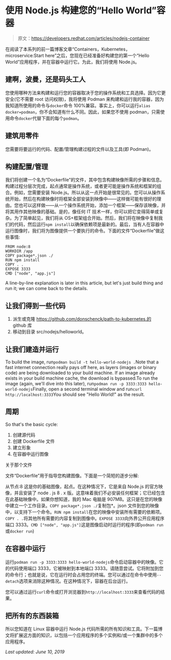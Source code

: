 # 使用 Node.js 构建您的“Hello World”容器

> 原文：<https://developers.redhat.com/articles/nodejs-container>

在阅读了本系列的前一篇博客文章“Containers，Kubernetes，microservice:Start here”之后，您现在已经准备好构建您的第一个“Hello World”应用程序，并在容器中运行它。为此，我们将使用 Node.js。

## 建啊，波曼，还是码头工人

您使用哪种方法来构建和运行您的容器取决于您的操作系统和工具选择。因为它更安全(它不需要 root 访问权限)，我将使用 Podman 来构建和运行我的容器，因为我知道所使用的命令与`docker`命令 100%兼容。事实上，你可以运行`alias docker=podman`，你不会知道有什么不同。因此，如果您不使用 podman，只需使用命令`docker`代替下面的每个`podman`。

## 建筑用零件

您需要将要运行的代码、配置/管理构建过程的文件以及工具(即 Podman)。

## 构建配置/管理

我们将创建一个名为“Dockerfile”的文件，其中包含构建映像所需的步骤和信息。构建过程分层次完成，起点通常是操作系统，或者更可能是操作系统和框架的组合。例如，您需要安装 Node.js。所以从这一点开始是很常见的。您可以从操作系统开始，然后在构建映像时将框架全部安装到映像中——这样做可能有很好的理由。您也可以这样做——从一个操作系统开始，添加一个框架——保存该映像，并将其用作其他映像的基础。是的，像任何 IT 技术一样，你可以把它变得简单或复杂。为了简单起见，我们将从 OS+框架组合开始。然后，我们将在映像中复制我们的代码，然后运行`npm install`以确保依赖项是最新的。最后，当有人在容器中运行图像时，我们将为图像提供一个要执行的命令。下面的文件“Dockerfile”做这些事情:

```
FROM node:8
WORKDIR /app
COPY package*.json ./
RUN npm install
COPY . .
EXPOSE 3333
CMD ["node", "app.js"]

```

A line-by-line explanation is later in this article, but let's just build thing and run it; we can come back to the details.

## 让我们得到一些代码

1.  派生或克隆 https://github.com/donschenck/path-to-kubernetes.的 github 库
2.  移动到目录 src/nodejs/helloworld。

## 让我们建造并运行

To build the image, run`podman build -t hello-world-nodejs .`Note that a fast internet connection really pays off here, as layers (images or binary code) are being downloaded to your build machine. If an image already exists in your build machine cache, the download is bypassed.To run the image (again, we'll dive into this later), run`podman run -p 3333:3333 hello-world-nodejs`Finally, open a second terminal window and run`curl http://localhost:3333`You should see "Hello World!" as the result.

## 周期

So that's the basic cycle:

1.  创建源代码
2.  创建 Dockerfile 文件
3.  建立形象
4.  在容器中运行图像

关于那个文件

文件“Dockerfile”用于指导您构建图像。下面是一个简短的逐步分解:

从节点:8 这是你的基础图像，起点。在这种情况下，它是来自 Node.js 的官方映像，并且安装了 node . js 8 . x 版。这意味着我们不必安装任何框架；它已经包含在此基础映像中。如果你想知道，我的 Mac 电脑是 907MB。这只是在您的映像中建立一个工作目录。`COPY package*.json ./`复制包*。json 文件到您的映像中，以支持下一个命令。`RUN npm install`在您的映像中安装所有需要的依赖项。`COPY . .`将其他所有需要的内容复制到图像中。`EXPOSE 3333`向外界公开应用程序端口 3333。`CMD ["node", "app.js"]`这是图像启动时运行的程序(即`podman run`或`docker run`)

## 在容器中运行

运行`podman run -p 3333:3333 hello-world-nodejs`命令启动容器中的映像。它的代码使用端口 3333，它被映射到本地端口 3333。请随意尝试。它将附加到您的命令行；也就是说，它在运行时会占用您的终端。您可以通过在命令中使用`--detach`选项来消除这种情况。在这种情况下，容器在后台运行。

您可以通过运行`curl`命令或打开浏览器到`http://localhost:3333`来查看代码的结果。

## 把所有的东西装箱

所以您知道在 Linux 容器中运行 Node.js 代码所需的所有知识和工具。下一篇博文将扩展这方面的知识，以包括一个应用程序的多个实例和/或一个集群中的多个应用程序。

*Last updated: June 10, 2019*